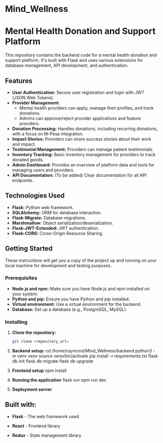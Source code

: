 # Mind_Wellness
# Mental Health Donation and Support Platform

This repository contains the backend code for a mental health donation and support platform. It's built with Flask and uses various extensions for database management, API development, and authentication.

## Features

* **User Authentication:** Secure user registration and login with JWT (JSON Web Tokens).
* **Provider Management:** 
    * Mental health providers can apply, manage their profiles, and track donations.
    * Admins can approve/reject provider applications and feature providers.
* **Donation Processing:** Handles donations, including recurring donations, with a focus on M-Pesa integration.
* **Impact Stories:** Providers can share success stories about their work and impact.
* **Testimonial Management:** Providers can manage patient testimonials.
* **Inventory Tracking:** Basic inventory management for providers to track donated goods.
* **Admin Dashboard:** Provides an overview of platform data and tools for managing users and providers.
* **API Documentation:** (To be added) Clear documentation for all API endpoints.

## Technologies Used

* **Flask:** Python web framework.
* **SQLAlchemy:** ORM for database interaction.
* **Flask-Migrate:** Database migrations.
* **Marshmallow:** Object serialization/deserialization.
* **Flask-JWT-Extended:** JWT authentication.
* **Flask-CORS:** Cross-Origin Resource Sharing.

## Getting Started

These instructions will get you a copy of the project up and running on your local machine for development and testing purposes.

### Prerequisites

* **Node.js and npm:** Make sure you have Node.js and npm installed on your system.
* **Python and pip:** Ensure you have Python and pip installed.
* **Virtual environment:** Use a virtual environment for the backend.
* **Database:** Set up a database (e.g., PostgreSQL, MySQL).

### Installing

1. **Clone the repository:**
   ```bash
   git clone <repository_url>

2. **Backend setup:**
cd /home/raymond/Mind_Wellness/backend
python3 -m venv venv
source venv/bin/activate
pip install -r requirements.txt
flask db init
flask db migrate
flask db upgrade

3. **Frontend setup**
npm install

4. **Running the application**
flask run
npm run dev

5. **Deployment server**

## Built with:
* **Flask** - The web framework used

* **React** - Frontend library

* **Redux** - State management library